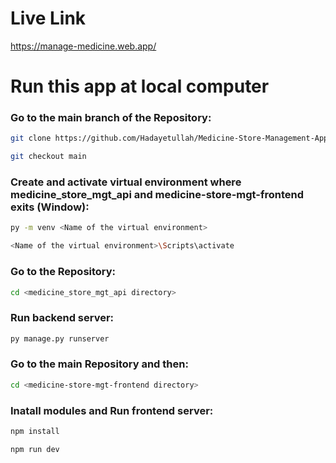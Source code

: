 # Live Link

https://manage-medicine.web.app/

# Run this app at local computer

### Go to the main branch of the Repository:

```bash
git clone https://github.com/Hadayetullah/Medicine-Store-Management-App.git
```

```bash
git checkout main
```

### Create and activate virtual environment where medicine_store_mgt_api and medicine-store-mgt-frontend exits (Window):

```bash
py -m venv <Name of the virtual environment>
```

```bash
<Name of the virtual environment>\Scripts\activate
```

### Go to the Repository:

```bash
cd <medicine_store_mgt_api directory>
```

### Run backend server:

```bash
py manage.py runserver
```

### Go to the main Repository and then:

```bash
cd <medicine-store-mgt-frontend directory>
```

### Inatall modules and Run frontend server:

```bash
npm install
```

```bash
npm run dev
```
